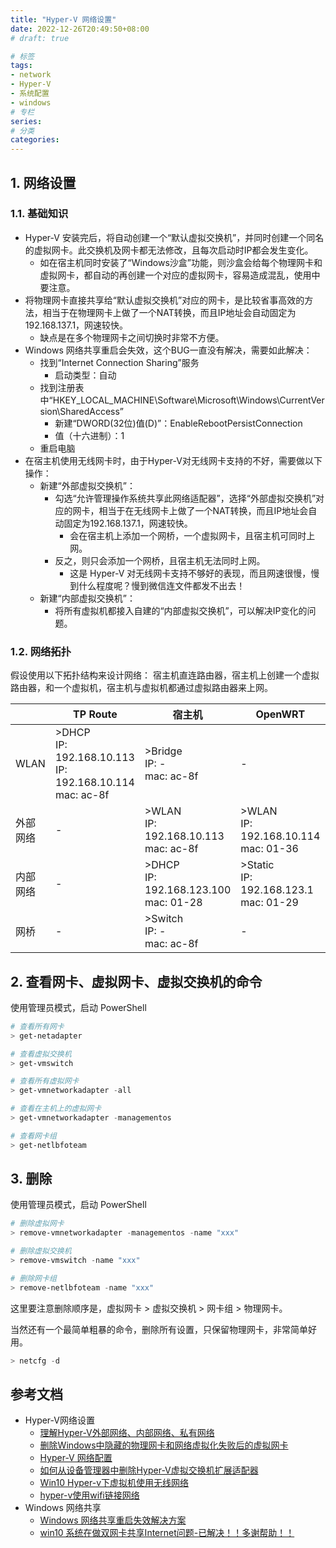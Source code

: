 ```yaml
---
title: "Hyper-V 网络设置"
date: 2022-12-26T20:49:50+08:00
# draft: true

# 标签
tags:
- network
- Hyper-V
- 系统配置
- windows
# 专栏
series:
# 分类
categories:
---
```


## 1. 网络设置

### 1.1. 基础知识

- Hyper-V 安装完后，将自动创建一个“默认虚拟交换机”，并同时创建一个同名的虚拟网卡。此交换机及网卡都无法修改，且每次启动时IP都会发生变化。
    - 如在宿主机同时安装了“Windows沙盒”功能，则沙盒会给每个物理网卡和虚拟网卡，都自动的再创建一个对应的虚拟网卡，容易造成混乱，使用中要注意。
- 将物理网卡直接共享给“默认虚拟交换机”对应的网卡，是比较省事高效的方法，相当于在物理网卡上做了一个NAT转换，而且IP地址会自动固定为192.168.137.1，网速较快。
    - 缺点是在多个物理网卡之间切换时非常不方便。
- Windows 网络共享重启会失效，这个BUG一直没有解决，需要如此解决：
    - 找到“Internet Connection Sharing”服务
        - 启动类型：自动
    - 找到注册表中“HKEY_LOCAL_MACHINE\Software\Microsoft\Windows\CurrentVersion\SharedAccess”
        - 新建“DWORD(32位)值(D)”：EnableRebootPersistConnection
        - 值（十六进制）：1
    - 重启电脑
- 在宿主机使用无线网卡时，由于Hyper-V对无线网卡支持的不好，需要做以下操作：
    - 新建“外部虚拟交换机”：
        - 勾选“允许管理操作系统共享此网络适配器”，选择“外部虚拟交换机”对应的网卡，相当于在无线网卡上做了一个NAT转换，而且IP地址会自动固定为192.168.137.1，网速较快。
            - 会在宿主机上添加一个网桥，一个虚拟网卡，且宿主机可同时上网。
        - 反之，则只会添加一个网桥，且宿主机无法同时上网。
            - 这是 Hyper-V 对无线网卡支持不够好的表现，而且网速很慢，慢到什么程度呢？慢到微信连文件都发不出去！
    - 新建“内部虚拟交换机”：
        - 将所有虚拟机都接入自建的“内部虚拟交换机”，可以解决IP变化的问题。

### 1.2. 网络拓扑

假设使用以下拓扑结构来设计网络：
宿主机直连路由器，宿主机上创建一个虚拟路由器，和一个虚拟机，宿主机与虚拟机都通过虚拟路由器来上网。

|         | TP Route | 宿主机 | OpenWRT | 虚拟机 |
|---------|----------| ----- | ------- | ------ |
| WLAN    | >DHCP<br>IP: 192.168.10.113<br>IP: 192.168.10.114<br>mac: ac-8f | >Bridge<br>IP: -<br>mac: ac-8f             | - | - |
| 外部网络 | -        | >WLAN<br>IP: 192.168.10.113<br>mac: ac-8f                       | >WLAN<br>IP: 192.168.10.114<br>mac: 01-36  | -                                         |
| 内部网络 | -        | >DHCP<br>IP: 192.168.123.100<br>mac: 01-28           | >Static<br>IP: 192.168.123.1<br>mac: 01-29 | >DHCP<br>IP: 192.168.123.102<br>mac: 01-2c |
| 网桥    | -        | >Switch<br>IP: -<br>mac: ac-8f             | -                                         | -                                         | 

## 2. 查看网卡、虚拟网卡、虚拟交换机的命令

使用管理员模式，启动 PowerShell
```powershell
# 查看所有网卡
> get-netadapter 

# 查看虚拟交换机
> get-vmswitch

# 查看所有虚拟网卡
> get-vmnetworkadapter -all 

# 查看在主机上的虚拟网卡
> get-vmnetworkadapter -managementos 

# 查看网卡组
> get-netlbfoteam
```

## 3. 删除

使用管理员模式，启动 PowerShell
```powershell
# 删除虚拟网卡
> remove-vmnetworkadapter -managementos -name "xxx"

# 删除虚拟交换机
> remove-vmswitch -name "xxx"

# 删除网卡组
> remove-netlbfoteam -name "xxx"
```
这里要注意删除顺序是，虚拟网卡 >  虚拟交换机 > 网卡组 > 物理网卡。

当然还有一个最简单粗暴的命令，删除所有设置，只保留物理网卡，非常简单好用。
```powershell
> netcfg -d
```

## 参考文档

- Hyper-V网络设置
    - [理解Hyper-V外部网络、内部网络、私有网络](https://www.junmajinlong.com/virtual/network/hyperv_net/)
    - [删除Windows中隐藏的物理网卡和网络虚拟化失败后的虚拟网卡](https://www.cnblogs.com/qingspace/p/4268993.html)
    - [Hyper-V 网络配置](https://blog.51cto.com/u_15162069/2761935)
    - [如何从设备管理器中删除Hyper-V虚拟交换机扩展适配器](https://www.it-swarm.cn/zh/hyper-v/%E5%A6%82%E4%BD%95%E4%BB%8E%E8%AE%BE%E5%A4%87%E7%AE%A1%E7%90%86%E5%99%A8%E4%B8%AD%E5%88%A0%E9%99%A4hyperv%E8%99%9A%E6%8B%9F%E4%BA%A4%E6%8D%A2%E6%9C%BA%E6%89%A9%E5%B1%95%E9%80%82%E9%85%8D%E5%99%A8/960270896/)
    - [Win10 Hyper-v下虚拟机使用无线网络](https://www.cnblogs.com/daner1257/p/9824745.html)
    - [hyper-v使用wifi链接网络](https://www.cnblogs.com/guoyabin/p/4443146.html)
- Windows 网络共享
    - [Windows 网络共享重启失效解决方案](https://blog.moeyukina.top/index.php/2019/12/08/windowsics/)
    - [win10 系统在做双网卡共享Internet问题-已解决！！多谢帮助！！](https://social.technet.microsoft.com/Forums/security/zh-CN/efb64b6a-a90c-469c-ba42-53866ddde7ad/win10?forum=win10itprogeneralCN)